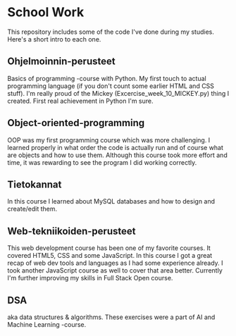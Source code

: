 # School Work

This repository includes some of the code I've done during my studies. Here's a short intro to each one.

## Ohjelmoinnin-perusteet
Basics of programming -course with Python. My first touch to actual programming language (if you don't count some earlier HTML and CSS stuff).
I'm really proud of the Mickey (Excercise_week_10_MICKEY.py) thing I created. First real achievement in Python I'm sure.

## Object-oriented-programming
OOP was my first programming course which was more challenging. I learned properly in what order the code is actually run and of course what are objects and how to use them. Although this course took more effort and time, it was rewarding to see the program I did working correctly.

## Tietokannat
In this course I learned about MySQL databases and how to design and create/edit them. 

## Web-tekniikoiden-perusteet
This web development course has been one of my favorite courses. It covered HTML5, CSS and some JavaScript. In this course I got a great recap of web dev tools and languages as I had some experience already. I took another JavaScript course as well to cover that area better. Currently I'm further improving my skills in Full Stack Open course.

## DSA
aka data structures & algorithms. These exercises were a part of AI and Machine Learning -course.

